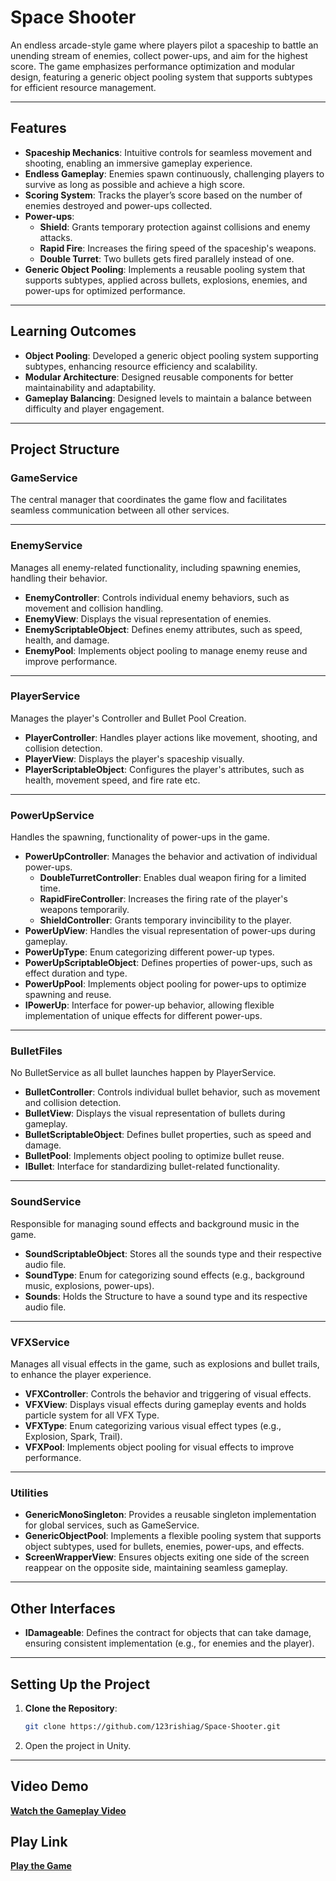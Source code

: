 # Space Shooter

An endless arcade-style game where players pilot a spaceship to battle an unending stream of enemies, collect power-ups, and aim for the highest score. The game emphasizes performance optimization and modular design, featuring a generic object pooling system that supports subtypes for efficient resource management.

---

## Features

- **Spaceship Mechanics**: Intuitive controls for seamless movement and shooting, enabling an immersive gameplay experience.
- **Endless Gameplay**: Enemies spawn continuously, challenging players to survive as long as possible and achieve a high score.
- **Scoring System**: Tracks the player’s score based on the number of enemies destroyed and power-ups collected.
- **Power-ups**:
  - **Shield**: Grants temporary protection against collisions and enemy attacks.
  - **Rapid Fire**: Increases the firing speed of the spaceship's weapons.
  - **Double Turret**: Two bullets gets fired parallely instead of one.
- **Generic Object Pooling**: Implements a reusable pooling system that supports subtypes, applied across bullets, explosions, enemies, and power-ups for optimized performance.

---

## __Learning Outcomes__

- **Object Pooling**: Developed a generic object pooling system supporting subtypes, enhancing resource efficiency and scalability.
- **Modular Architecture**: Designed reusable components for better maintainability and adaptability.
- **Gameplay Balancing**: Designed levels to maintain a balance between difficulty and player engagement.

---

## __Project Structure__

### **GameService**
The central manager that coordinates the game flow and facilitates seamless communication between all other services.

---

### **EnemyService**
Manages all enemy-related functionality, including spawning enemies, handling their behavior.
- **EnemyController**: Controls individual enemy behaviors, such as movement and collision handling.
- **EnemyView**: Displays the visual representation of enemies.
- **EnemyScriptableObject**: Defines enemy attributes, such as speed, health, and damage.
- **EnemyPool**: Implements object pooling to manage enemy reuse and improve performance.

---

### **PlayerService**
Manages the player's Controller and Bullet Pool Creation.
- **PlayerController**: Handles player actions like movement, shooting, and collision detection.
- **PlayerView**: Displays the player's spaceship visually.
- **PlayerScriptableObject**: Configures the player's attributes, such as health, movement speed, and fire rate etc.

---

### **PowerUpService**
Handles the spawning, functionality of power-ups in the game.
- **PowerUpController**: Manages the behavior and activation of individual power-ups.
  - **DoubleTurretController**: Enables dual weapon firing for a limited time.
  - **RapidFireController**: Increases the firing rate of the player's weapons temporarily.
  - **ShieldController**: Grants temporary invincibility to the player.
- **PowerUpView**: Handles the visual representation of power-ups during gameplay.
- **PowerUpType**: Enum categorizing different power-up types.
- **PowerUpScriptableObject**: Defines properties of power-ups, such as effect duration and type.
- **PowerUpPool**: Implements object pooling for power-ups to optimize spawning and reuse.
- **IPowerUp**: Interface for power-up behavior, allowing flexible implementation of unique effects for different power-ups.

---

### **BulletFiles**
No BulletService as all bullet launches happen by PlayerService.
- **BulletController**: Controls individual bullet behavior, such as movement and collision detection.
- **BulletView**: Displays the visual representation of bullets during gameplay.
- **BulletScriptableObject**: Defines bullet properties, such as speed and damage.
- **BulletPool**: Implements object pooling to optimize bullet reuse.
- **IBullet**: Interface for standardizing bullet-related functionality.

---

### **SoundService**
Responsible for managing sound effects and background music in the game.
- **SoundScriptableObject**: Stores all the sounds type and their respective audio file.
- **SoundType**: Enum for categorizing sound effects (e.g., background music, explosions, power-ups).
- **Sounds**: Holds the Structure to have a sound type and its respective audio file.

---

### **VFXService**
Manages all visual effects in the game, such as explosions and bullet trails, to enhance the player experience.
- **VFXController**: Controls the behavior and triggering of visual effects.
- **VFXView**: Displays visual effects during gameplay events and holds particle system for all VFX Type.
- **VFXType**: Enum categorizing various visual effect types (e.g., Explosion, Spark, Trail).
- **VFXPool**: Implements object pooling for visual effects to improve performance.

---

### **Utilities**
- **GenericMonoSingleton**: Provides a reusable singleton implementation for global services, such as GameService.
- **GenericObjectPool**: Implements a flexible pooling system that supports object subtypes, used for bullets, enemies, power-ups, and effects.
- **ScreenWrapperView**: Ensures objects exiting one side of the screen reappear on the opposite side, maintaining seamless gameplay.

---

## __Other Interfaces__

- **IDamageable**: Defines the contract for objects that can take damage, ensuring consistent implementation (e.g., for enemies and the player).

---

## __Setting Up the Project__

1. **Clone the Repository**:
   ```bash
   git clone https://github.com/123rishiag/Space-Shooter.git
   ```
2. Open the project in Unity.

---

## __Video Demo__

[__Watch the Gameplay Video__](https://www.loom.com/share/27b550f09f634da7b98f62cb72a99d4a?sid=9899da8c-9484-452c-8fd3-1889449c164b)

## __Play Link__

[__Play the Game__](https://outscal.com/narishabhgarg/game/play-space-shooter-2-game)